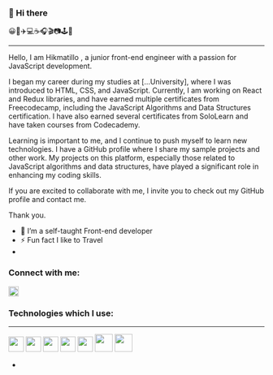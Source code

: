 ### 👋 Hi there

😀🍱✈️💻☕️🎧🎬📷🕹️🔭

<hr >

Hello, I am Hikmatillo , a junior front-end engineer with a passion for JavaScript development.

I began my career during my studies at [...University], where I was introduced to HTML, CSS, and JavaScript. Currently, I am working on React and Redux libraries, and have earned multiple certificates from Freecodecamp, including the JavaScript Algorithms and Data Structures certification. I have also earned several certificates from SoloLearn and have taken courses from Codecademy.

Learning is important to me, and I continue to push myself to learn new technologies. I have a GitHub profile where I share my sample projects and other work. My projects on this platform, especially those related to JavaScript algorithms and data structures, have played a significant role in enhancing my coding skills.

If you are excited to collaborate with me, I invite you to check out my GitHub profile and contact me.

Thank you.



<!--
**hikmatilloRv/hikmatilloRv** is a ✨ _special_ ✨ repository because its `README.md` (this file) appears on your GitHub profile.

Here are some ideas to get you started:
-->


- 🌱 I’m a self-taught Front-end developer
- ⚡ Fun fact I like to Travel
- 

### Connect with me:

<a href='https://www.linkedin.com/in/hikmatillo-rv/' >
  <img src='https://upload.wikimedia.org/wikipedia/commons/thumb/c/ca/LinkedIn_logo_initials.png/800px-LinkedIn_logo_initials.png'  width='20px'/>
</a>



### Technologies which I use:
<hr>

<code><img src='https://cdn-icons-png.flaticon.com/512/732/732212.png?w=360' width='30px'/></code>
<code><img src='https://upload.wikimedia.org/wikipedia/commons/thumb/6/62/CSS3_logo.svg/800px-CSS3_logo.svg.png' width='30px'/></code>
<code><img src='https://upload.wikimedia.org/wikipedia/commons/6/6a/JavaScript-logo.png' width='30px'/></code>
<code><img src='https://git-scm.com/images/logos/downloads/Git-Icon-1788C.png' width='30px'/></code>
<code><img src='https://cdn.freebiesupply.com/logos/large/2x/es6-logo-png-transparent.png' width='30px'/></code>
<code><img src='https://upload.wikimedia.org/wikipedia/commons/thumb/a/a7/React-icon.svg/2300px-React-icon.svg.png' width='35px'/></code>
<code><img src='https://raw.githubusercontent.com/reduxjs/redux/master/logo/logo.png' width='35px'/></code>


- <!--
- 👯 I’m looking to collaborate on ...
- 🤔 I’m looking for help with ...
- 💬 Ask me about ...
- 📫 How to reach me: ...
- 😄 Pronouns: ...
- ⚡ Fun fact: ...
-->


